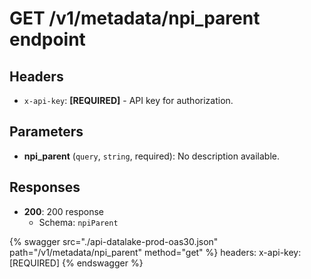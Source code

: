 # GET /v1/metadata/npi_parent endpoint

## Headers

- `x-api-key`: **[REQUIRED]** - API key for authorization.

## Parameters

- **npi_parent** (`query`, `string`, required): No description available.

## Responses

- **200**: 200 response
  - Schema: `npiParent`


{% swagger src="./api-datalake-prod-oas30.json" path="/v1/metadata/npi_parent" method="get" %}
  headers:
    x-api-key: [REQUIRED]
{% endswagger %}

